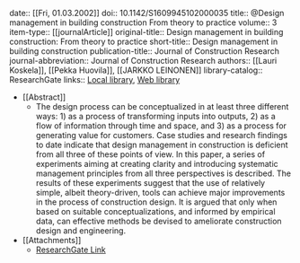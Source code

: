 date:: [[Fri, 01.03.2002]]
doi:: 10.1142/S1609945102000035
title:: @Design management in building construction From theory to practice
volume:: 3
item-type:: [[journalArticle]]
original-title:: Design management in building construction: From theory to practice
short-title:: Design management in building construction
publication-title:: Journal of Construction Research
journal-abbreviation:: Journal of Construction Research
authors:: [[Lauri Koskela]], [[Pekka Huovila]], [[JARKKO LEINONEN]]
library-catalog:: ResearchGate
links:: [Local library](zotero://select/library/items/UCSRWHKQ), [Web library](https://www.zotero.org/users/6520516/items/UCSRWHKQ)

- [[Abstract]]
	- The design process can be conceptualized in at least three different ways: 1) as a process of transforming inputs into outputs, 2) as a flow of information through time and space, and 3) as a process for generating value for customers. Case studies and research findings to date indicate that design management in construction is deficient from all three of these points of view. In this paper, a series of experiments aiming at creating clarity and introducing systematic management principles from all three perspectives is described. The results of these experiments suggest that the use of relatively simple, albeit theory-driven, tools can achieve major improvements in the process of construction design. It is argued that only when based on suitable conceptualizations, and informed by empirical data, can effective methods be devised to ameliorate construction design and engineering.
- [[Attachments]]
	- [ResearchGate Link](https://www.researchgate.net/publication/28578920_Design_management_in_building_construction_From_theory_to_practice)